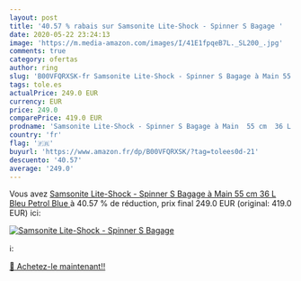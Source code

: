 ```yaml
---
layout: post
title: '40.57 % rabais sur Samsonite Lite-Shock - Spinner S Bagage '
date: 2020-05-22 23:24:13
image: 'https://m.media-amazon.com/images/I/41E1fpqeB7L._SL200_.jpg'
comments: true
category: ofertas
author: ring
slug: 'B00VFQRXSK-fr Samsonite Lite-Shock - Spinner S Bagage à Main 55 cm 36 L...'
tags: tole.es
actualPrice: 249.0 EUR
currency: EUR
price: 249.0
comparePrice: 419.0 EUR
prodname: 'Samsonite Lite-Shock - Spinner S Bagage à Main  55 cm  36 L  Bleu  Petrol Blue '
country: 'fr'
flag: '🇫🇷'
buyurl: 'https://www.amazon.fr/dp/B00VFQRXSK/?tag=tolees0d-21'
descuento: '40.57'
average: '249.0'
---
```


Vous avez [Samsonite Lite-Shock - Spinner S Bagage à Main  55 cm  36 L  Bleu  Petrol Blue ](https://www.amazon.fr/dp/B00VFQRXSK/?tag=tolees0d-21)  à  40.57 % de réduction, prix final  249.0 EUR (original: 419.0 EUR) ici:

[![Samsonite Lite-Shock - Spinner S Bagage ](https://m.media-amazon.com/images/I/41E1fpqeB7L._SL200_.jpg)](https://www.amazon.fr/dp/B00VFQRXSK/?tag=tolees0d-21)

ℹ️:


[🛒 Achetez-le maintenant!!](https://www.amazon.fr/dp/B00VFQRXSK/?tag=tolees0d-21)
